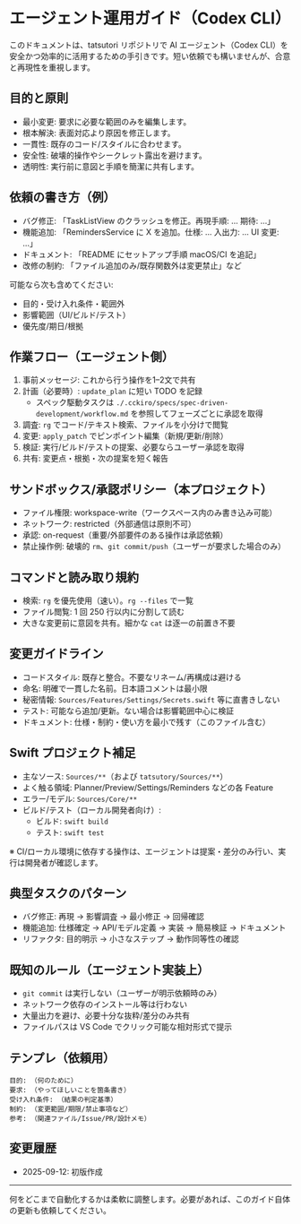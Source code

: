 # エージェント運用ガイド（Codex CLI）

このドキュメントは、tatsutori リポジトリで AI エージェント（Codex CLI）を安全かつ効率的に活用するための手引きです。短い依頼でも構いませんが、合意と再現性を重視します。

## 目的と原則

- 最小変更: 要求に必要な範囲のみを編集します。
- 根本解決: 表面対応より原因を修正します。
- 一貫性: 既存のコード/スタイルに合わせます。
- 安全性: 破壊的操作やシークレット露出を避けます。
- 透明性: 実行前に意図と手順を簡潔に共有します。

## 依頼の書き方（例）

- バグ修正: 「TaskListView のクラッシュを修正。再現手順: … 期待: …」
- 機能追加: 「RemindersService に X を追加。仕様: … 入出力: … UI 変更: …」
- ドキュメント: 「README にセットアップ手順 macOS/CI を追記」
- 改修の制約: 「ファイル追加のみ/既存関数外は変更禁止」など

可能なら次も含めてください:
- 目的・受け入れ条件・範囲外
- 影響範囲（UI/ビルド/テスト）
- 優先度/期日/根拠

## 作業フロー（エージェント側）

1. 事前メッセージ: これから行う操作を1–2文で共有
2. 計画（必要時）: `update_plan` に短い TODO を記録
   - スペック駆動タスクは `./.cckiro/specs/spec-driven-development/workflow.md` を参照してフェーズごとに承認を取得
3. 調査: `rg` でコード/テキスト検索、ファイルを小分けで閲覧
4. 変更: `apply_patch` でピンポイント編集（新規/更新/削除）
5. 検証: 実行/ビルド/テストの提案、必要ならユーザー承認を取得
6. 共有: 変更点・根拠・次の提案を短く報告

## サンドボックス/承認ポリシー（本プロジェクト）

- ファイル権限: workspace-write（ワークスペース内のみ書き込み可能）
- ネットワーク: restricted（外部通信は原則不可）
- 承認: on-request（重要/外部要件のある操作は承認依頼）
- 禁止操作例: 破壊的 `rm`、`git commit/push`（ユーザーが要求した場合のみ）

## コマンドと読み取り規約

- 検索: `rg` を優先使用（速い）。`rg --files` で一覧
- ファイル閲覧: 1 回 250 行以内に分割して読む
- 大きな変更前に意図を共有。細かな `cat` は逐一の前置き不要

## 変更ガイドライン

- コードスタイル: 既存と整合。不要なリネーム/再構成は避ける
- 命名: 明確で一貫した名前。日本語コメントは最小限
- 秘密情報: `Sources/Features/Settings/Secrets.swift` 等に直書きしない
- テスト: 可能なら追加/更新。ない場合は影響範囲中心に検証
- ドキュメント: 仕様・制約・使い方を最小で残す（このファイル含む）

## Swift プロジェクト補足

- 主なソース: `Sources/**`（および `tatsutory/Sources/**`）
- よく触る領域: Planner/Preview/Settings/Reminders などの各 Feature
- エラー/モデル: `Sources/Core/**`
- ビルド/テスト（ローカル開発者向け）:
  - ビルド: `swift build`
  - テスト: `swift test`

※ CI/ローカル環境に依存する操作は、エージェントは提案・差分のみ行い、実行は開発者が確認します。

## 典型タスクのパターン

- バグ修正: 再現 → 影響調査 → 最小修正 → 回帰確認
- 機能追加: 仕様確定 → API/モデル定義 → 実装 → 簡易検証 → ドキュメント
- リファクタ: 目的明示 → 小さなステップ → 動作同等性の確認

## 既知のルール（エージェント実装上）

- `git commit` は実行しない（ユーザーが明示依頼時のみ）
- ネットワーク依存のインストール等は行わない
- 大量出力を避け、必要十分な抜粋/差分のみ共有
- ファイルパスは VS Code でクリック可能な相対形式で提示

## テンプレ（依頼用）

```
目的: （何のために）
要求: （やってほしいことを箇条書き）
受け入れ条件: （結果の判定基準）
制約: （変更範囲/期限/禁止事項など）
参考: （関連ファイル/Issue/PR/設計メモ）
```

## 変更履歴

- 2025-09-12: 初版作成

---
何をどこまで自動化するかは柔軟に調整します。必要があれば、このガイド自体の更新も依頼してください。
